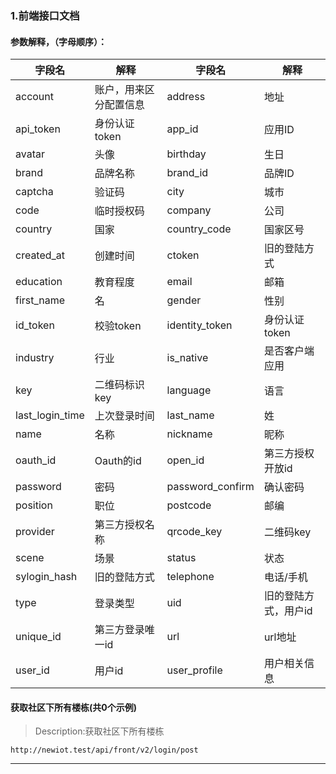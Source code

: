 ### 1.前端接口文档

#### 参数解释，（字母顺序）：

|字段名|解释|字段名|解释|
|--|--|--|--|
|account|账户，用来区分配置信息|address|地址|
|api_token|身份认证token|app_id|应用ID|
|avatar|头像|birthday|生日|
|brand|品牌名称|brand_id|品牌ID|
|captcha|验证码|city|城市|
|code|临时授权码|company|公司|
|country|国家|country_code|国家区号|
|created_at|创建时间|ctoken|旧的登陆方式|
|education|教育程度|email|邮箱|
|first_name|名|gender|性别|
|id_token|校验token|identity_token|身份认证token|
|industry|行业|is_native|是否客户端应用|
|key|二维码标识key|language|语言|
|last_login_time|上次登录时间|last_name|姓|
|name|名称|nickname|昵称|
|oauth_id|Oauth的id|open_id|第三方授权开放id|
|password|密码|password_confirm|确认密码|
|position|职位|postcode|邮编|
|provider|第三方授权名称|qrcode_key|二维码key|
|scene|场景|status|状态|
|sylogin_hash|旧的登陆方式|telephone|电话/手机|
|type|登录类型|uid|旧的登陆方式，用户id|
|unique_id|第三方登录唯一id|url|url地址|
|user_id|用户id|user_profile|用户相关信息|

#### 获取社区下所有楼栋(共0个示例)

> Description:获取社区下所有楼栋

```http
http://newiot.test/api/front/v2/login/post
```

---
